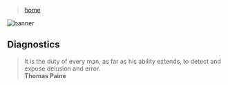 > [home](../)

![banner](/lingusitics/photos/banner.png)

## Diagnostics

> It is the duty of every man, as far as his ability extends,
> to detect and expose delusion and error.  
> **Thomas Paine**

